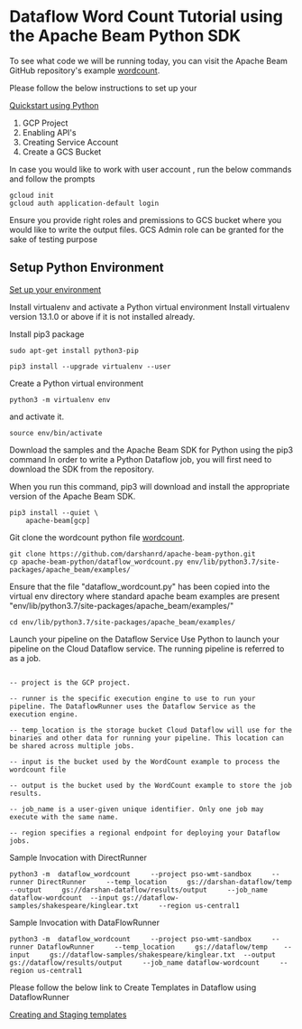 # Dataflow Word Count Tutorial using the Apache Beam Python SDK

To see what code we will be running today, you can visit the Apache Beam GitHub repository's example [wordcount](https://github.com/darshanrd/apache-beam-python/blob/main/dataflow_wordcount.py).

Please follow the below instructions to set up your 

[Quickstart using Python](https://cloud.google.com/dataflow/docs/quickstarts/quickstart-python)

1. GCP Project 
2. Enabling API's 
3. Creating Service Account 
4. Create a GCS Bucket

In case you would like to work with user account , run the below commands and follow the prompts

```
gcloud init
gcloud auth application-default login
```

Ensure you provide right roles and premissions to GCS bucket where you would like to write the output files. GCS Admin role can be granted for the sake of testing purpose

## Setup Python Environment

[Set up your environment](https://cloud.google.com/dataflow/docs/quickstarts/quickstart-python#set-up-your-environment)

Install virtualenv and activate a Python virtual environment
Install virtualenv version 13.1.0 or above if it is not installed already.

Install pip3 package

```
sudo apt-get install python3-pip
```

```
pip3 install --upgrade virtualenv --user
```

Create a Python virtual environment

```
python3 -m virtualenv env
```

and activate it.

```
source env/bin/activate
```

Download the samples and the Apache Beam SDK for Python using the pip3 command
In order to write a Python Dataflow job, you will first need to download the SDK from the repository.

When you run this command, pip3 will download and install the appropriate version of the Apache Beam SDK.

```
pip3 install --quiet \
    apache-beam[gcp]
```

Git clone the wordcount python file
[wordcount](https://github.com/darshanrd/apache-beam-python/blob/main/dataflow_wordcount.py).

```
git clone https://github.com/darshanrd/apache-beam-python.git
cp apache-beam-python/dataflow_wordcount.py env/lib/python3.7/site-packages/apache_beam/examples/
```

Ensure that the file "dataflow_wordcount.py" has been copied into the virtual env directory where standard apache beam examples are present "env/lib/python3.7/site-packages/apache_beam/examples/"

```
cd env/lib/python3.7/site-packages/apache_beam/examples/
```

Launch your pipeline on the Dataflow Service
Use Python to launch your pipeline on the Cloud Dataflow service. The running pipeline is referred to as a job.

```python3 -m  dataflow_wordcount     --project <pass_project_id>     --runner DataflowRunner     --temp_location     <pass_gcs_bucket_temp_path>     --input     <pass_gcs_bucket_input_path>  --output     <pass_gcs_bucket_output_path>    --job_name <name_of_the_job>     --region <pass_region>

-- project is the GCP project.

-- runner is the specific execution engine to use to run your pipeline. The DataflowRunner uses the Dataflow Service as the execution engine.

-- temp_location is the storage bucket Cloud Dataflow will use for the binaries and other data for running your pipeline. This location can be shared across multiple jobs.

-- input is the bucket used by the WordCount example to process the wordcount file

-- output is the bucket used by the WordCount example to store the job results.

-- job_name is a user-given unique identifier. Only one job may execute with the same name.

-- region specifies a regional endpoint for deploying your Dataflow jobs.
```

Sample Invocation with DirectRunner
```
python3 -m  dataflow_wordcount     --project pso-wmt-sandbox     --runner DirectRunner     --temp_location     gs://darshan-dataflow/temp     --output     gs://darshan-dataflow/results/output     --job_name dataflow-wordcount  --input gs://dataflow-samples/shakespeare/kinglear.txt     --region us-central1
```

Sample Invocation with DataFlowRunner

```
python3 -m  dataflow_wordcount     --project pso-wmt-sandbox     --runner DataflowRunner     --temp_location     gs://dataflow/temp    --input     gs://dataflow-samples/shakespeare/kinglear.txt  --output     gs://dataflow/results/output     --job_name dataflow-wordcount     --region us-central1
```


Please follow the below link to Create Templates in Dataflow using DataflowRunner

[Creating and Staging templates](https://cloud.google.com/dataflow/docs/guides/templates/creating-templates#python)

